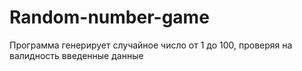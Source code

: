 # Random-number-game
Программа генерирует случайное число от 1 до 100, проверяя на валидность введенные данные
